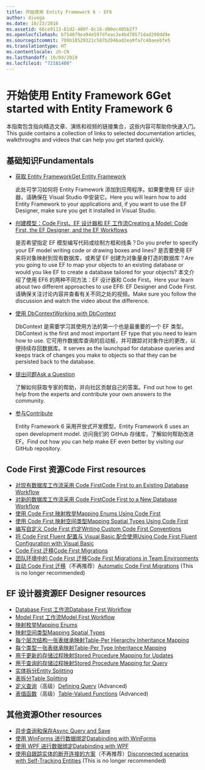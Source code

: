 ```yaml
---
title: 开始使用 Entity Framework 6 - EF6
author: divega
ms.date: 10/23/2016
ms.assetid: 66ce9113-81d2-480f-8c16-d00ec405b2f7
ms.openlocfilehash: bf54879ea94e597dfeac3e4bd70571dad290dd9e
ms.sourcegitcommit: 708b18520321c587b2046ad2ea9fa7c48aeebfe5
ms.translationtype: HT
ms.contentlocale: zh-CN
ms.lasthandoff: 10/09/2019
ms.locfileid: "72181400"
---
```

# <a name="get-started-with-entity-framework-6"></a><span data-ttu-id="e19f0-102">开始使用 Entity Framework 6</span><span class="sxs-lookup"><span data-stu-id="e19f0-102">Get started with Entity Framework 6</span></span>

<span data-ttu-id="e19f0-103">本指南包含指向精选文章、演练和视频的链接集合，这些内容可帮助你快速入门。</span><span class="sxs-lookup"><span data-stu-id="e19f0-103">This guide contains a collection of links to selected documentation articles, walkthroughs and videos that can help you get started quickly.</span></span>

## <a name="fundamentals"></a><span data-ttu-id="e19f0-104">基础知识</span><span class="sxs-lookup"><span data-stu-id="e19f0-104">Fundamentals</span></span>

* [<span data-ttu-id="e19f0-105">获取 Entity Framework</span><span class="sxs-lookup"><span data-stu-id="e19f0-105">Get Entity Framework</span></span>](~/ef6/fundamentals/install.md)

  <span data-ttu-id="e19f0-106">此处可学习如何将 Entity Framework 添加到应用程序。如果要使用 EF 设计器，请确保在 Visual Studio 中安装它。</span><span class="sxs-lookup"><span data-stu-id="e19f0-106">Here you will learn how to add Entity Framework to your applications and, if you want to use the EF Designer, make sure you get it installed in Visual Studio.</span></span>

* [<span data-ttu-id="e19f0-107">创建模型：Code First、EF 设计器和 EF 工作流</span><span class="sxs-lookup"><span data-stu-id="e19f0-107">Creating a Model: Code First, the EF Designer, and the EF Workflows</span></span>](~/ef6/modeling/index.md)

  <span data-ttu-id="e19f0-108">是否希望指定 EF 模型编写代码或绘制方框和线条？</span><span class="sxs-lookup"><span data-stu-id="e19f0-108">Do you prefer to specify your EF model writing code or drawing boxes and lines?</span></span>
<span data-ttu-id="e19f0-109">是否要使用 EF 来将对象映射到现有数据库，或希望 EF 创建为对象量身打造的数据库？</span><span class="sxs-lookup"><span data-stu-id="e19f0-109">Are you going to use EF to map your objects to an existing database or would you like EF to create a database tailored for your objects?</span></span>
<span data-ttu-id="e19f0-110">本文介绍了使用 EF6 的两种不同方法：EF 设计器和 Code First。</span><span class="sxs-lookup"><span data-stu-id="e19f0-110">Here your learn about two different approaches to use EF6: EF Designer and Code First.</span></span>
<span data-ttu-id="e19f0-111">请确保关注讨论内容并查看有关不同之处的视频。</span><span class="sxs-lookup"><span data-stu-id="e19f0-111">Make sure you follow the discussion and watch the video about the difference.</span></span>

* [<span data-ttu-id="e19f0-112">使用 DbContext</span><span class="sxs-lookup"><span data-stu-id="e19f0-112">Working with DbContext</span></span>](~/ef6/fundamentals/working-with-dbcontext.md)

  <span data-ttu-id="e19f0-113">DbContext 是需要学习其使用方法的第一个也是最重要的一个 EF 类型。</span><span class="sxs-lookup"><span data-stu-id="e19f0-113">DbContext is the first and most important EF type that you need to learn how to use.</span></span> <span data-ttu-id="e19f0-114">它可用作数据库查询的启动板，并可跟踪对对象作出的更改，以便持续存回数据库。</span><span class="sxs-lookup"><span data-stu-id="e19f0-114">It serves as the launchpad for database queries and keeps track of changes you make to objects so that they can be persisted back to the database.</span></span>

* [<span data-ttu-id="e19f0-115">提出问题</span><span class="sxs-lookup"><span data-stu-id="e19f0-115">Ask a Question</span></span>](~/ef6/resources/get-help.md)

  <span data-ttu-id="e19f0-116">了解如何获取专家的帮助，并向社区贡献自己的答案。</span><span class="sxs-lookup"><span data-stu-id="e19f0-116">Find out how to get help from the experts and contribute your own answers to the community.</span></span>

* [<span data-ttu-id="e19f0-117">参与</span><span class="sxs-lookup"><span data-stu-id="e19f0-117">Contribute</span></span>](https://github.com/aspnet/EntityFramework6/)

  <span data-ttu-id="e19f0-118">Entity Framework 6 采用开放式开发模型。</span><span class="sxs-lookup"><span data-stu-id="e19f0-118">Entity Framework 6 uses an open development model.</span></span> <span data-ttu-id="e19f0-119">访问我们的 GitHub 存储库，了解如何帮助改进 EF。</span><span class="sxs-lookup"><span data-stu-id="e19f0-119">Find out how you can help make EF even better by visiting our GitHub repository.</span></span>

## <a name="code-first-resources"></a><span data-ttu-id="e19f0-120">Code First 资源</span><span class="sxs-lookup"><span data-stu-id="e19f0-120">Code First resources</span></span>

  - [<span data-ttu-id="e19f0-121">对现有数据库工作流采用 Code First</span><span class="sxs-lookup"><span data-stu-id="e19f0-121">Code First to an Existing Database Workflow</span></span>](~/ef6/modeling/code-first/workflows/existing-database.md)
  - [<span data-ttu-id="e19f0-122">对新的数据库工作流采用 Code First</span><span class="sxs-lookup"><span data-stu-id="e19f0-122">Code First to a New Database Workflow</span></span>](~/ef6/modeling/code-first/workflows/new-database.md)
  - [<span data-ttu-id="e19f0-123">使用 Code First 映射枚举</span><span class="sxs-lookup"><span data-stu-id="e19f0-123">Mapping Enums Using Code First</span></span>](~/ef6/modeling/code-first/data-types/enums.md)
  - [<span data-ttu-id="e19f0-124">使用 Code First 映射空间类型</span><span class="sxs-lookup"><span data-stu-id="e19f0-124">Mapping Spatial Types Using Code First</span></span>](~/ef6/modeling/code-first/data-types/spatial.md)
  - [<span data-ttu-id="e19f0-125">编写自定义 Code First 约定</span><span class="sxs-lookup"><span data-stu-id="e19f0-125">Writing Custom Code First Conventions</span></span>](~/ef6/modeling/code-first/conventions/custom.md)
  - [<span data-ttu-id="e19f0-126">将 Code First Fluent 配置与 Visual Basic 配合使用</span><span class="sxs-lookup"><span data-stu-id="e19f0-126">Using Code First Fluent Configuration with Visual Basic</span></span>](~/ef6/modeling/code-first/fluent/vb.md)
  - [<span data-ttu-id="e19f0-127">Code First 迁移</span><span class="sxs-lookup"><span data-stu-id="e19f0-127">Code First Migrations</span></span>](~/ef6/modeling/code-first/migrations/index.md)
  - [<span data-ttu-id="e19f0-128">团队环境中的 Code First 迁移</span><span class="sxs-lookup"><span data-stu-id="e19f0-128">Code First Migrations in Team Environments</span></span>](~/ef6/modeling/code-first/migrations/teams.md)
  - <span data-ttu-id="e19f0-129">[自动 Code First 迁移](~/ef6/modeling/code-first/migrations/automatic.md)（不再推荐）</span><span class="sxs-lookup"><span data-stu-id="e19f0-129">[Automatic Code First Migrations](~/ef6/modeling/code-first/migrations/automatic.md) (This is no longer recommended)</span></span>

## <a name="ef-designer-resources"></a><span data-ttu-id="e19f0-130">EF 设计器资源</span><span class="sxs-lookup"><span data-stu-id="e19f0-130">EF Designer resources</span></span>
  - [<span data-ttu-id="e19f0-131">Database First 工作流</span><span class="sxs-lookup"><span data-stu-id="e19f0-131">Database First Workflow</span></span>](~/ef6/modeling/designer/workflows/database-first.md)
  - [<span data-ttu-id="e19f0-132">Model First 工作流</span><span class="sxs-lookup"><span data-stu-id="e19f0-132">Model First Workflow</span></span>](~/ef6/modeling/designer/workflows/model-first.md)
  - [<span data-ttu-id="e19f0-133">映射枚举</span><span class="sxs-lookup"><span data-stu-id="e19f0-133">Mapping Enums</span></span>](~/ef6/modeling/designer/data-types/enums.md)
  - [<span data-ttu-id="e19f0-134">映射空间类型</span><span class="sxs-lookup"><span data-stu-id="e19f0-134">Mapping Spatial Types</span></span>](~/ef6/modeling/designer/data-types/spatial.md)
  - [<span data-ttu-id="e19f0-135">每个层次结构一张表继承映射</span><span class="sxs-lookup"><span data-stu-id="e19f0-135">Table-Per Hierarchy Inheritance Mapping</span></span>](~/ef6/modeling/designer/inheritance/tph.md)
  - [<span data-ttu-id="e19f0-136">每个类型一张表继承映射</span><span class="sxs-lookup"><span data-stu-id="e19f0-136">Table-Per Type Inheritance Mapping</span></span>](~/ef6/modeling/designer/inheritance/tpt.md)
  - [<span data-ttu-id="e19f0-137">用于更新的存储过程映射</span><span class="sxs-lookup"><span data-stu-id="e19f0-137">Stored Procedure Mapping for Updates</span></span>](~/ef6/modeling/designer/stored-procedures/cud.md)
  - [<span data-ttu-id="e19f0-138">用于查询的存储过程映射</span><span class="sxs-lookup"><span data-stu-id="e19f0-138">Stored Procedure Mapping for Query</span></span>](~/ef6/modeling/designer/stored-procedures/query.md)
  - [<span data-ttu-id="e19f0-139">实体拆分</span><span class="sxs-lookup"><span data-stu-id="e19f0-139">Entity Splitting</span></span>](~/ef6/modeling/designer/entity-splitting.md)
  - [<span data-ttu-id="e19f0-140">表拆分</span><span class="sxs-lookup"><span data-stu-id="e19f0-140">Table Splitting</span></span>](~/ef6/modeling/designer/table-splitting.md)
  - <span data-ttu-id="e19f0-141">[定义查询](~/ef6/modeling/designer/advanced/defining-query.md)（高级）</span><span class="sxs-lookup"><span data-stu-id="e19f0-141">[Defining Query](~/ef6/modeling/designer/advanced/defining-query.md) (Advanced)</span></span>
  - <span data-ttu-id="e19f0-142">[表值函数](~/ef6/modeling/designer/advanced/tvfs.md)（高级）</span><span class="sxs-lookup"><span data-stu-id="e19f0-142">[Table-Valued Functions](~/ef6/modeling/designer/advanced/tvfs.md) (Advanced)</span></span>

## <a name="other-resources"></a><span data-ttu-id="e19f0-143">其他资源</span><span class="sxs-lookup"><span data-stu-id="e19f0-143">Other resources</span></span>
  - [<span data-ttu-id="e19f0-144">异步查询和保存</span><span class="sxs-lookup"><span data-stu-id="e19f0-144">Async Query and Save</span></span>](~/ef6/fundamentals/async.md)
  - [<span data-ttu-id="e19f0-145">使用 WinForms 进行数据绑定</span><span class="sxs-lookup"><span data-stu-id="e19f0-145">Databinding with WinForms</span></span>](~/ef6/fundamentals/databinding/winforms.md)
  - [<span data-ttu-id="e19f0-146">使用 WPF 进行数据绑定</span><span class="sxs-lookup"><span data-stu-id="e19f0-146">Databinding with WPF</span></span>](~/ef6/fundamentals/databinding/wpf.md)
  - <span data-ttu-id="e19f0-147">[使用自跟踪实体的断开连接的方案](~/ef6/fundamentals/disconnected-entities/self-tracking-entities/walkthrough.md)（不再推荐）</span><span class="sxs-lookup"><span data-stu-id="e19f0-147">[Disconnected scenarios with Self-Tracking Entities](~/ef6/fundamentals/disconnected-entities/self-tracking-entities/walkthrough.md) (This is no longer recommended)</span></span>
